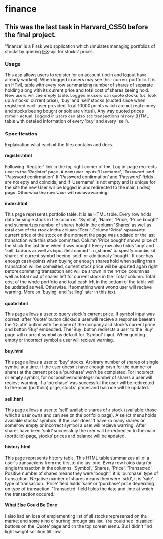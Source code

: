# finance
## This was the last task in Harvard_CS50 before the final project.
'finance' is a Flask web application which simulates managing portfolios of stocks by quering [IEX](https://iextrading.com/developer/)-api for stocks' prices.
### Usage
This app allows users to register for an account (login and logout have already worked). When logged in users may see their current portfolio. It is an HTML table with every row summarizing number of shares of separate holding along with its current price and total cost of shares beeing hold. New users will see empty table. Logged in users can quote stocks (i.e. look up a stocks' current price), 'buy' and 'sell' stocks (quoted since when registered each user provided Total 10000 points which are not real money and stocks beeing bought or sold are virtual). Any way quoted prices remain actual. Logged in users can also see transactions history (HTML table with detailed information of every 'buy' and every 'sell').
### Specification
Explaination what each of the files contains and does.
#### register.html
Following 'Register' link in the top right corner of the 'Log in' page redirects user to the 'Register' page. A new user inputs 'Username', 'Password' and 'Password confirmation'. If 'Password confirmation' and 'Password' fields are not epty and coincide, and if 'Username' is not empty and is unique for the site the new User will be logged in and redirected to the main (index) page. Otherwise the new User will recieve warning.
#### index.html
This page represents portfolio table. It is an HTML table. Every row holds data for single stock in the columns: 'Symbol', 'Name', 'Price', 'Price bought' and summarizes number of shares hold in the column 'Shares' as well as total cost of the stock in the column 'Total'. Column 'Price' represents current price of the stock on the moment the page was updated or the last transaction with this stock commited. Column 'Price bought' shows price of the stock the last time when it was bought. Every row also holds 'buy' and 'sell' buttons as well as input field named 'trn_shares' to specify number of shares of current symbol beeing 'sold' or additionally 'bought'. If user has enough cash-points when buying or enough shares hold when selling than transaction will be commited, current stock price will be updated again right before commiting transaction and will be shown in the 'Price' column as well as total cost of shares left for current stock in the 'Total' column. Total cost of the whole portfolio and total cash left in the bottom of the table will be updated as well. Otherwise, if something went wrong user will recieve warning. More on 'buying' and 'selling' later in this text.
#### quote.html
This page allows a user to query stock's current price. If symbol input was correct, after 'Quote' button clicked a user will recieve a response beneath the 'Quote' button with the name of the company and stock's current price and button 'Buy' embedded. The 'Buy' button redirects a user to the 'Buy' page with current symbol as default for 'Symbol' input. When quoting empty or incorrect symbol a user will recieve warning.
#### buy.html
This page allows a user to 'buy' stocks. Arbitrary number of shares of single symbol at a time. If the user doesn't have enough cash for the number of shares at the current price a 'purchase' won't be completed. For incorrect or empty symbol, for nonpositive noninteger number of shares a user will recieve warning. If a 'purchase' was successful the user will be redirected to the main (portfolio) page, stocks' prices and balance will be updated.
#### sell.html
This page allows a user to 'sell' available shares of a stock (available: those which a user owns and can see on the portfolio page). A select menu holds available stocks' symbols. If the user doesn't have so many shares or somehow empty or incorrect symbol a user will recieve warning. After shares have been 'sold' successfuly the user will be redirected to the main (portfolio) page, stocks' prices and balance will be updated.
#### history.html
This page represents history table. This HTML table summarizes all of a user's transactions from the first to the last one. Every row holds data for single transaction in the columns: 'Symbol', 'Shares', 'Price', 'Transacted'. Positive number of shares means they were 'bought', it is 'purchase' type of transaction. Negative number of shares means they were 'sold', it is 'sale' type of transaction. 'Price' field holds 'sale' or 'purchase' price depending on type of transaction. 'Transacted' field holds the date and time at which the transaction occured.
#### What Else Could Be Done
I also had an idea of emplementing list of all stocks represented on the market and some kind of surfing through this list. You could see 'disabled' buttons on the 'Quote' page and on the top screen menu. But I didn't find light weight solution till now.